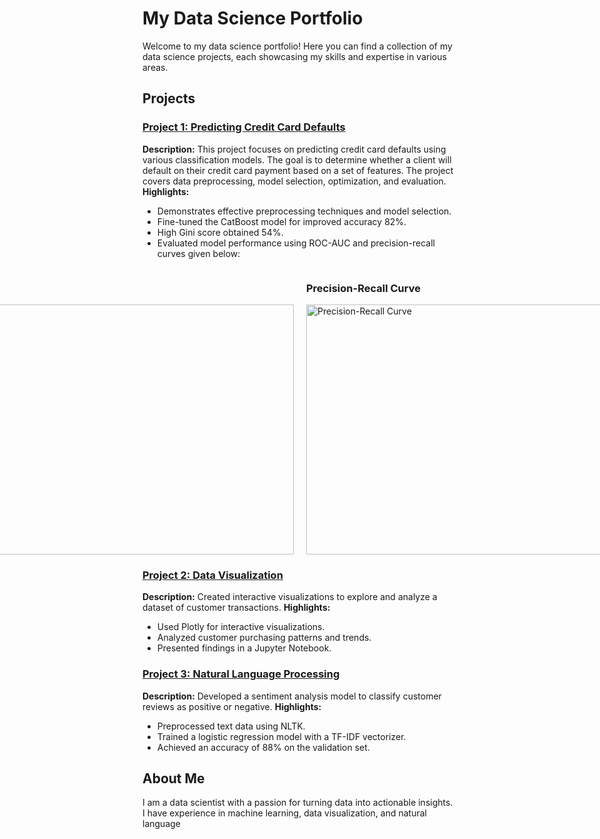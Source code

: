 # My Data Science Portfolio

Welcome to my data science portfolio! Here you can find a collection of my data science projects, each showcasing my skills and expertise in various areas.

## Projects

### [Project 1: Predicting Credit Card Defaults](https://github.com/yrovsen/default_credit_card)
**Description:** This project focuses on predicting credit card defaults using various classification models. The goal is to determine whether a client will default on their credit card payment based on a set of features. The project covers data preprocessing, model selection, optimization, and evaluation.
**Highlights:**
- Demonstrates effective preprocessing techniques and model selection.
- Fine-tuned the CatBoost model for improved accuracy 82%.
- High Gini score obtained 54%.
- Evaluated model performance using ROC-AUC and precision-recall curves given below:

<div style="display: flex; justify-content: center;">
    <div style="margin-right: 20px;">
        <h3>ROC Curve</h3>
        <img src="https://github.com/yrovsen/Portfolio/raw/main/assets/137065696/115b08e5-c657-43cc-87b9-e466482b6d05.png" alt="ROC Curve" width="600" height="400">
    </div>
    <div>
        <h3>Precision-Recall Curve</h3>
        <img src="https://github.com/yrovsen/Portfolio/raw/main/assets/137065696/268160e6-e1b8-4db7-b57e-41293ab3e4d2.png" alt="Precision-Recall Curve" width="600" height="400">
    </div>
</div>

### [Project 2: Data Visualization](https://github.com/yourusername/project2)
**Description:** Created interactive visualizations to explore and analyze a dataset of customer transactions.
**Highlights:**
- Used Plotly for interactive visualizations.
- Analyzed customer purchasing patterns and trends.
- Presented findings in a Jupyter Notebook.

### [Project 3: Natural Language Processing](https://github.com/yourusername/project3)
**Description:** Developed a sentiment analysis model to classify customer reviews as positive or negative.
**Highlights:**
- Preprocessed text data using NLTK.
- Trained a logistic regression model with a TF-IDF vectorizer.
- Achieved an accuracy of 88% on the validation set.



## About Me

I am a data scientist with a passion for turning data into actionable insights. I have experience in machine learning, data visualization, and natural language
